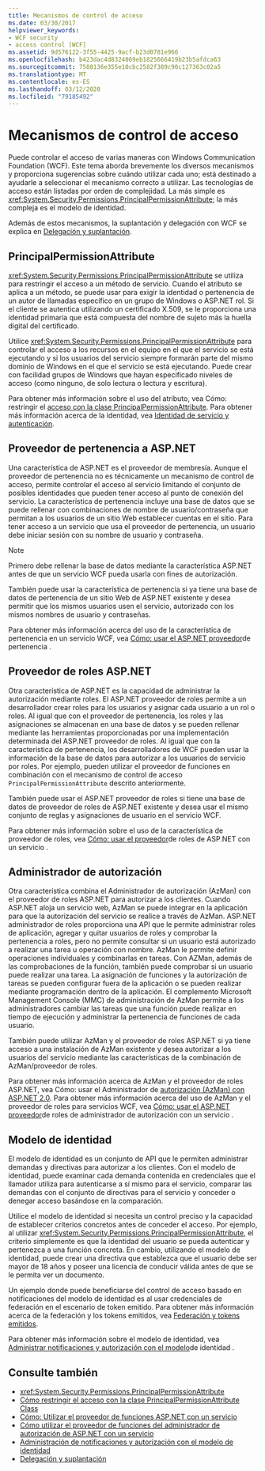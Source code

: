 ```yaml
---
title: Mecanismos de control de acceso
ms.date: 03/30/2017
helpviewer_keywords:
- WCF security
- access control [WCF]
ms.assetid: 9d576122-3f55-4425-9acf-b23d0781e966
ms.openlocfilehash: b423dac4d8324069eb1825666419b23b5afdca63
ms.sourcegitcommit: 7588136e355e10cbc2582f389c90c127363c02a5
ms.translationtype: MT
ms.contentlocale: es-ES
ms.lasthandoff: 03/12/2020
ms.locfileid: "79185492"
---
```

# <a name="access-control-mechanisms"></a>Mecanismos de control de acceso
Puede controlar el acceso de varias maneras con Windows Communication Foundation (WCF). Este tema aborda brevemente los diversos mecanismos y proporciona sugerencias sobre cuándo utilizar cada uno; está destinado a ayudarle a seleccionar el mecanismo correcto a utilizar. Las tecnologías de acceso están listadas por orden de complejidad. La más simple es <xref:System.Security.Permissions.PrincipalPermissionAttribute>; la más compleja es el modelo de identidad.  
  
 Además de estos mecanismos, la suplantación y delegación con WCF se explica en [Delegación y suplantación](../../../../docs/framework/wcf/feature-details/delegation-and-impersonation-with-wcf.md).  
  
## <a name="principalpermissionattribute"></a>PrincipalPermissionAttribute  
 <xref:System.Security.Permissions.PrincipalPermissionAttribute> se utiliza para restringir el acceso a un método de servicio. Cuando el atributo se aplica a un método, se puede usar para exigir la identidad o pertenencia de un autor de llamadas específico en un grupo de Windows o ASP.NET rol. Si el cliente se autentica utilizando un certificado X.509, se le proporciona una identidad primaria que está compuesta del nombre de sujeto más la huella digital del certificado.  
  
 Utilice <xref:System.Security.Permissions.PrincipalPermissionAttribute> para controlar el acceso a los recursos en el equipo en el que el servicio se está ejecutando y si los usuarios del servicio siempre formarán parte del mismo dominio de Windows en el que el servicio se está ejecutando. Puede crear con facilidad grupos de Windows que hayan especificado niveles de acceso (como ninguno, de solo lectura o lectura y escritura).  
  
 Para obtener más información sobre el uso del atributo, vea Cómo: restringir el [acceso con la clase PrincipalPermissionAttribute](../../../../docs/framework/wcf/how-to-restrict-access-with-the-principalpermissionattribute-class.md). Para obtener más información acerca de la identidad, vea [Identidad de servicio y autenticación](../../../../docs/framework/wcf/feature-details/service-identity-and-authentication.md).  
  
## <a name="aspnet-membership-provider"></a>Proveedor de pertenencia a ASP.NET  
 Una característica de ASP.NET es el proveedor de membresía. Aunque el proveedor de pertenencia no es técnicamente un mecanismo de control de acceso, permite controlar el acceso al servicio limitando el conjunto de posibles identidades que pueden tener acceso al punto de conexión del servicio. La característica de pertenencia incluye una base de datos que se puede rellenar con combinaciones de nombre de usuario/contraseña que permitan a los usuarios de un sitio Web establecer cuentas en el sitio. Para tener acceso a un servicio que usa el proveedor de pertenencia, un usuario debe iniciar sesión con su nombre de usuario y contraseña.  
  
> [!NOTE]
> Primero debe rellenar la base de datos mediante la característica ASP.NET antes de que un servicio WCF pueda usarla con fines de autorización.  
  
 También puede usar la característica de pertenencia si ya tiene una base de datos de pertenencia de un sitio Web de ASP.NET existente y desea permitir que los mismos usuarios usen el servicio, autorizado con los mismos nombres de usuario y contraseñas.  
  
 Para obtener más información acerca del uso de la característica de pertenencia en un servicio WCF, vea [Cómo: usar el ASP.NET proveedor](../../../../docs/framework/wcf/feature-details/how-to-use-the-aspnet-membership-provider.md)de pertenencia .  
  
## <a name="aspnet-role-provider"></a>Proveedor de roles ASP.NET  
 Otra característica de ASP.NET es la capacidad de administrar la autorización mediante roles. El ASP.NET proveedor de roles permite a un desarrollador crear roles para los usuarios y asignar cada usuario a un rol o roles. Al igual que con el proveedor de pertenencia, los roles y las asignaciones se almacenan en una base de datos y se pueden rellenar mediante las herramientas proporcionadas por una implementación determinada del ASP.NET proveedor de roles. Al igual que con la característica de pertenencia, los desarrolladores de WCF pueden usar la información de la base de datos para autorizar a los usuarios de servicio por roles. Por ejemplo, pueden utilizar el proveedor de funciones en combinación con el mecanismo de control de acceso `PrincipalPermissionAttribute` descrito anteriormente.  
  
 También puede usar el ASP.NET proveedor de roles si tiene una base de datos de proveedor de roles de ASP.NET existente y desea usar el mismo conjunto de reglas y asignaciones de usuario en el servicio WCF.  
  
 Para obtener más información sobre el uso de la característica de proveedor de roles, vea [Cómo: usar el proveedor](../../../../docs/framework/wcf/feature-details/how-to-use-the-aspnet-role-provider-with-a-service.md)de roles de ASP.NET con un servicio .  
  
## <a name="authorization-manager"></a>Administrador de autorización  
 Otra característica combina el Administrador de autorización (AzMan) con el proveedor de roles ASP.NET para autorizar a los clientes. Cuando ASP.NET aloja un servicio web, AzMan se puede integrar en la aplicación para que la autorización del servicio se realice a través de AzMan. ASP.NET administrador de roles proporciona una API que le permite administrar roles de aplicación, agregar y quitar usuarios de roles y comprobar la pertenencia a roles, pero no permite consultar si un usuario está autorizado a realizar una tarea u operación con nombre. AzMan le permite definir operaciones individuales y combinarlas en tareas. Con AZMan, además de las comprobaciones de la función, también puede comprobar si un usuario puede realizar una tarea. La asignación de funciones y la autorización de tareas se pueden configurar fuera de la aplicación o se pueden realizar mediante programación dentro de la aplicación. El complemento Microsoft Management Console (MMC) de administración de AzMan permite a los administradores cambiar las tareas que una función puede realizar en tiempo de ejecución y administrar la pertenencia de funciones de cada usuario.  
  
 También puede utilizar AzMan y el proveedor de roles ASP.NET si ya tiene acceso a una instalación de AzMan existente y desea autorizar a los usuarios del servicio mediante las características de la combinación de AzMan/proveedor de roles.  
  
 Para obtener más información acerca de AzMan y el proveedor de roles ASP.NET, vea Cómo: usar el Administrador de [autorización (AzMan) con ASP.NET 2.0](https://docs.microsoft.com/previous-versions/msp-n-p/ff649313(v=pandp.10)). Para obtener más información acerca del uso de AzMan y el proveedor de roles para servicios WCF, vea [Cómo: usar el ASP.NET proveedor](../../../../docs/framework/wcf/feature-details/how-to-use-the-aspnet-authorization-manager-role-provider-with-a-service.md)de roles de administrador de autorización con un servicio .  
  
## <a name="identity-model"></a>Modelo de identidad  
 El modelo de identidad es un conjunto de API que le permiten administrar demandas y directivas para autorizar a los clientes. Con el modelo de identidad, puede examinar cada demanda contenida en credenciales que el llamador utiliza para autenticarse a sí mismo para el servicio, comparar las demandas con el conjunto de directivas para el servicio y conceder o denegar acceso basándose en la comparación.  
  
 Utilice el modelo de identidad si necesita un control preciso y la capacidad de establecer criterios concretos antes de conceder el acceso. Por ejemplo, al utilizar <xref:System.Security.Permissions.PrincipalPermissionAttribute>, el criterio simplemente es que la identidad del usuario se pueda autenticar y pertenezca a una función concreta. En cambio, utilizando el modelo de identidad, puede crear una directiva que establezca que el usuario debe ser mayor de 18 años y poseer una licencia de conducir válida antes de que se le permita ver un documento.  
  
 Un ejemplo donde puede beneficiarse del control de acceso basado en notificaciones del modelo de identidad es al usar credenciales de federación en el escenario de token emitido. Para obtener más información acerca de la federación y los tokens emitidos, vea [Federación y tokens emitidos](../../../../docs/framework/wcf/feature-details/federation-and-issued-tokens.md).  
  
 Para obtener más información sobre el modelo de identidad, vea [Administrar notificaciones y autorización con el modelo](../../../../docs/framework/wcf/feature-details/managing-claims-and-authorization-with-the-identity-model.md)de identidad .  
  
## <a name="see-also"></a>Consulte también

- <xref:System.Security.Permissions.PrincipalPermissionAttribute>
- [Cómo restringir el acceso con la clase PrincipalPermissionAttribute Class](../../../../docs/framework/wcf/how-to-restrict-access-with-the-principalpermissionattribute-class.md)
- [Cómo: Utilizar el proveedor de funciones ASP.NET con un servicio](../../../../docs/framework/wcf/feature-details/how-to-use-the-aspnet-role-provider-with-a-service.md)
- [Cómo utilizar el proveedor de funciones del administrador de autorización de ASP.NET con un servicio](../../../../docs/framework/wcf/feature-details/how-to-use-the-aspnet-authorization-manager-role-provider-with-a-service.md)
- [Administración de notificaciones y autorización con el modelo de identidad](../../../../docs/framework/wcf/feature-details/managing-claims-and-authorization-with-the-identity-model.md)
- [Delegación y suplantación](../../../../docs/framework/wcf/feature-details/delegation-and-impersonation-with-wcf.md)
